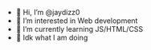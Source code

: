 - 👋 Hi, I’m @jaydizz0
- 👀 I’m interested in Web development
- 🌱 I’m currently learning JS/HTML/CSS
- 🫠 Idk what I am doing


